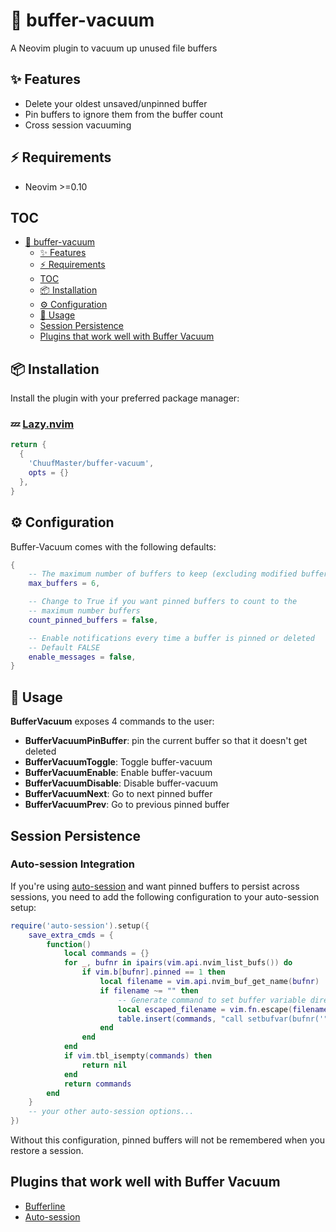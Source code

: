 # 🧹 buffer-vacuum

A Neovim plugin to vacuum up unused file buffers

## ✨ Features

- Delete your oldest unsaved/unpinned buffer
- Pin buffers to ignore them from the buffer count
- Cross session vacuuming

## ⚡️ Requirements

- Neovim >=0.10

## TOC

- [🧹 buffer-vacuum](<#-buffer-vacuum>)
  - [✨ Features](<#-features>)
  - [⚡️ Requirements](<#%EF%B8%8F-requirements>)
  - [TOC](<#toc>)
  - [📦 Installation](<#-installation>)
  - [⚙️ Configuration](<#%EF%B8%8F-configuration>)
  - [🚀 Usage](<#-usage>)
  - [Session Persistence](<#session-persistence>)
  - [Plugins that work well with Buffer Vacuum](<#plugins-that-work-well-with-buffer-vacuum>)

## 📦 Installation

Install the plugin with your preferred package manager:

### 💤 [Lazy.nvim](https://github/folke/lazy.nvim)

```lua
return {
  {
    'ChuufMaster/buffer-vacuum',
    opts = {}
  },
}
```

## ⚙️ Configuration

Buffer-Vacuum comes with the following defaults:

```lua
{
    -- The maximum number of buffers to keep (excluding modified buffer)
    max_buffers = 6,

    -- Change to True if you want pinned buffers to count to the
    -- maximum number buffers
    count_pinned_buffers = false,

    -- Enable notifications every time a buffer is pinned or deleted
    -- Default FALSE
    enable_messages = false,
}
```

## 🚀 Usage

**BufferVacuum** exposes 4 commands to the user:

- **BufferVacuumPinBuffer**: pin the current buffer so that it doesn't get
  deleted
- **BufferVacuumToggle**: Toggle buffer-vacuum
- **BufferVacuumEnable**: Enable buffer-vacuum
- **BufferVacuumDisable**: Disable buffer-vacuum
- **BufferVacuumNext**: Go to next pinned buffer
- **BufferVacuumPrev**: Go to previous pinned buffer

## Session Persistence

### Auto-session Integration

If you're using [auto-session](https://github.com/rmagatti/auto-session) and want pinned buffers to persist across sessions, you need to add the following configuration to your auto-session setup:

```lua
require('auto-session').setup({
    save_extra_cmds = {
        function()
            local commands = {}
            for _, bufnr in ipairs(vim.api.nvim_list_bufs()) do
                if vim.b[bufnr].pinned == 1 then
                    local filename = vim.api.nvim_buf_get_name(bufnr)
                    if filename ~= "" then
                        -- Generate command to set buffer variable directly
                        local escaped_filename = vim.fn.escape(filename, "'\\")
                        table.insert(commands, "call setbufvar(bufnr('" .. escaped_filename .. "'), 'pinned', 1)")
                    end
                end
            end
            if vim.tbl_isempty(commands) then
                return nil
            end
            return commands
        end
    }
    -- your other auto-session options...
})
```

Without this configuration, pinned buffers will not be remembered when you restore a session.

## Plugins that work well with Buffer Vacuum

- [Bufferline](https://github.com/akinsho/bufferline.nvim)
- [Auto-session](https://github.com/rmagatti/auto-session?tab=readme-ov-file)
